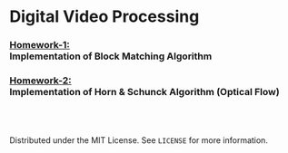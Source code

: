 # Digital Video Processing 
### [Homework-1:](https://001honi.github.io/repos/video-processing/block-matching/report.html) <br>Implementation of Block Matching Algorithm

### [Homework-2:](https://001honi.github.io/repos/video-processing/optical-flow/report.html) <br>Implementation of Horn & Schunck Algorithm (Optical Flow)





<br><br><br>
Distributed under the MIT License. See `LICENSE` for more information.
